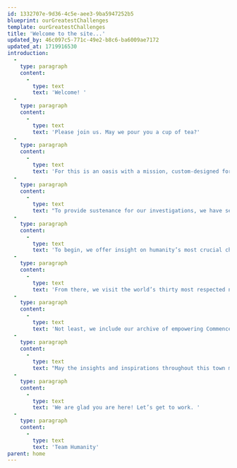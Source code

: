 ```yaml
---
id: 1332707e-9d36-4c5e-aee3-9ba5947252b5
blueprint: ourGreatestChallenges
template: ourGreatestChallenges
title: 'Welcome to the site...'
updated_by: 46c097c5-771c-49e2-b8c6-ba6009ae7172
updated_at: 1719916530
introduction:
  -
    type: paragraph
    content:
      -
        type: text
        text: 'Welcome! '
  -
    type: paragraph
    content:
      -
        type: text
        text: 'Please join us. May we pour you a cup of tea?'
  -
    type: paragraph
    content:
      -
        type: text
        text: 'For this is an oasis with a mission, custom-designed for we the people to linger awhile, to consider how the world is turning these days and how each of us might help fix it. '
  -
    type: paragraph
    content:
      -
        type: text
        text: "To provide sustenance for our investigations, we have selected thee hundred of the most inspiring voices on Earth, to guide and encourage each of\_us in creating\_\_--\_\_or in re-imagining\_\_--\_\_our role as a changemaker for community, country, or planet."
  -
    type: paragraph
    content:
      -
        type: text
        text: 'To begin, we offer insight on humanity’s most crucial challenges: ending war, solving climate change, and saving democracy. '
  -
    type: paragraph
    content:
      -
        type: text
        text: 'From there, we visit the world’s thirty most respected non-profits and the opportunity to participate in their life-saving work.'
  -
    type: paragraph
    content:
      -
        type: text
        text: 'Not least, we include our archive of empowering Commencement Speeches, begun in 1989;  and our initial blueprint for Peace Gatherings, designed to radically expand the understanding that ending war is not only necessary but also possible.'
  -
    type: paragraph
    content:
      -
        type: text
        text: "May the insights and inspirations throughout this town meeting for the planet\_\_--\_\_presented on the wings of essays, photographs, speeches, artwork, film, literature, poetry, and music\_\_--\_\_move you to help fan the aspirational breezes of our shared humanity into the winds of change we so urgently need."
  -
    type: paragraph
    content:
      -
        type: text
        text: 'We are glad you are here! Let’s get to work. '
  -
    type: paragraph
    content:
      -
        type: text
        text: 'Team Humanity'
parent: home
---
```

